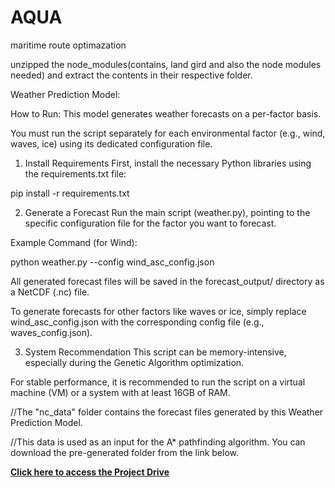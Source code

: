 # AQUA
maritime route optimazation

unzipped the node_modules(contains, land gird and also the node modules needed) and extract the contents in their respective folder. 



Weather Prediction Model: 

How to Run:
This model generates weather forecasts on a per-factor basis. 

You must run the script separately for each environmental factor (e.g., wind, waves, ice) using its dedicated configuration file.

1. Install Requirements
First, install the necessary Python libraries using the requirements.txt file:

pip install -r requirements.txt

2. Generate a Forecast
Run the main script (weather.py), pointing to the specific configuration file for the factor you want to forecast. 

Example Command (for Wind):

python weather.py --config wind_asc_config.json

All generated forecast files will be saved in the forecast_output/ directory as a NetCDF (.nc) file. 

To generate forecasts for other factors like waves or ice, simply replace wind_asc_config.json with the corresponding config file (e.g., waves_config.json).

3. System Recommendation
This script can be memory-intensive, especially during the Genetic Algorithm optimization.

For stable performance, it is recommended to run the script on a virtual machine (VM) or a system with at least 16GB of RAM.

//The "nc_data" folder contains the forecast files generated by this Weather Prediction Model. 

//This data is used as an input for the A* pathfinding algorithm. You can download the pre-generated folder from the link below.

**[Click here to access the Project Drive](https://drive.google.com/drive/folders/1axyjNdWWTPJFyT0RH5i_vWjxACgbHBeM?usp=sharing)**

